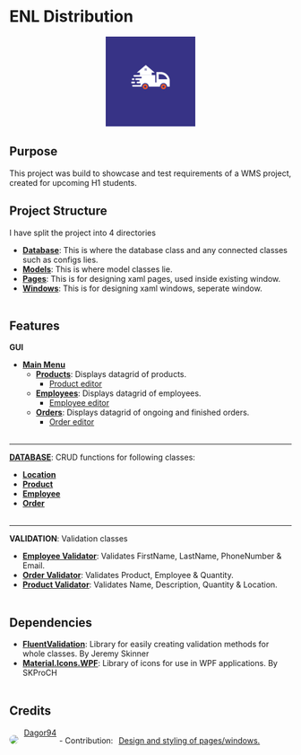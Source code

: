 # ENL Distribution
<p align="center">
	<img src="Images/Logo.png" alt="ENL_Logo Image">
</p>

## Purpose
This project was build to showcase and test requirements of a WMS project, created for upcoming H1 students.

## Project Structure
I have split the project into 4 directories

- [**Database**](Database): This is where the database class and any connected classes such as configs lies.
- [**Models**](Models): This is where model classes lie.
- [**Pages**](Pages): This is for designing xaml pages, used inside existing window.
- [**Windows**](Windows): This is for designing xaml windows, seperate window.
<br><br>

## Features
**GUI**
- [**Main Menu**](Pages/MainPage.xaml)
	- [**Products**](Pages/ProductPage.xaml): Displays datagrid of products.
		- [Product editor](Windows/ProductEdit.xaml)
	- [**Employees**](Pages/EmployeePage.xaml): Displays datagrid of employees.
		- [Employee editor](Windows/EmployeeEdit.xaml)
	- [**Orders**](Pages/OrderPage.xaml): Displays datagrid of ongoing and finished orders.
		- [Order editor](Windows/OrderEdit.xaml)
<br><br>
***

[**DATABASE**](Database/Database.cs): CRUD functions for following classes:
- [**Location**](Models/Location.cs)
- [**Product**](Models/Product.cs)
- [**Employee**](Models/Employee.cs)
- [**Order**](Models/Order.cs)
<br><br>
***

**VALIDATION**: Validation classes
- [**Employee Validator**](Validators/EmployeeValidator.cs): Validates FirstName, LastName, PhoneNumber & Email.
- [**Order Validator**](Validators/OrderValidator.cs): Validates Product, Employee & Quantity.
- [**Product Validator**](Validators/ProductValidator.cs): Validates Name, Description, Quantity & Location.
<br><br>

## Dependencies
- [**FluentValidation**](https://docs.fluentvalidation.net/): Library for easily creating validation methods for whole classes. By Jeremy Skinner
- [**Material.Icons.WPF**](https://github.com/SKProCH/Material.Icons/): Library of icons for use in WPF applications. By SKProCH
<br><br>

## Credits

<div style="display: flex; align-items:center;">

[<img src="https://github.com/Dagor94.png" width="80px;" style="border-radius: 40px;"/>](https://github.com/Dagor94)

<div style="display: flex; flex-direction: row;">
	<a style="margin-left: 10px" href="https://github.com/Dagor94">Dagor94</a>
	<p style="margin-left: 5px">- Contribution:
	
[<p style="margin-left: 10px">Design and styling of pages/windows.</p>](https://github.com/Dagor94/ENL_Distribution)
</p>
</div>

</div>